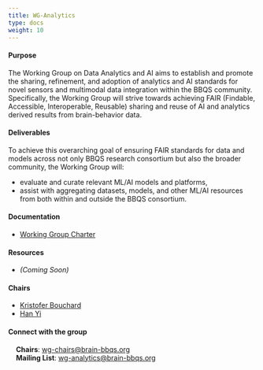```yaml
---
title: WG-Analytics
type: docs
weight: 10
---
```


#### Purpose

The Working Group on Data Analytics and AI aims to establish and promote the sharing, refinement, and adoption of analytics and AI standards for novel sensors and multimodal data integration within the BBQS community. Specifically, the Working Group will strive towards achieving FAIR (Findable, Accessible, Interoperable, Reusable) sharing and reuse of AI and analytics derived results from brain-behavior data.

#### Deliverables

To achieve this overarching goal of ensuring FAIR standards for data and models across not only BBQS research consortium but also the broader community, the Working Group will: 
  * evaluate and curate relevant ML/AI models and platforms, 
  * assist with aggregating datasets, models, and other ML/AI resources from both within and outside the BBQS consortium. 

<!-- #### Taskforce(s) -->

#### Documentation
  * [Working Group Charter](https://docs.google.com/document/d/1WXW1P3-OZguuQq_aXYoFgNDhJrU5ZO8jfyb22STL2io/edit?usp=sharing)

#### Resources
  * _(Coming Soon)_

#### Chairs
- [Kristofer Bouchard](https://biosciences.lbl.gov/profiles/kristofer-e-bouchard/)
- [Han Yi](https://scholar.google.com/citations?user=MdrCoqAAAAAJ&hl=en)

#### Connect with the group
&nbsp;&nbsp;&nbsp;&nbsp;**Chairs**: wg-chairs@brain-bbqs.org\
&nbsp;&nbsp;&nbsp;&nbsp;**Mailing List**: wg-analytics@brain-bbqs.org